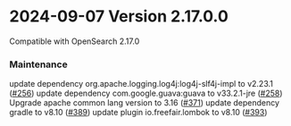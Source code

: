 # 2024-09-07 Version 2.17.0.0

Compatible with OpenSearch 2.17.0

### Maintenance
update dependency org.apache.logging.log4j:log4j-slf4j-impl to v2.23.1 ([#256](https://github.com/opensearch-project/skills/pull/256))
update dependency com.google.guava:guava to v33.2.1-jre ([#258](https://github.com/opensearch-project/skills/pull/258))
Upgrade apache common lang version to 3.16 ([#371](https://github.com/opensearch-project/skills/pull/371))
update dependency gradle to v8.10 ([#389](https://github.com/opensearch-project/skills/pull/389))
update plugin io.freefair.lombok to v8.10 ([#393](https://github.com/opensearch-project/skills/pull/393))


